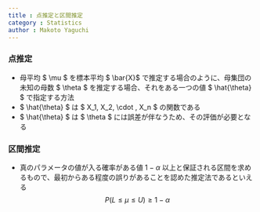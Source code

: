 ```yaml
---
title : 点推定と区間推定
category : Statistics
author : Makoto Yaguchi
---
```


### 点推定

- 母平均 $ \mu $ を標本平均 $ \bar{X}$ で推定する場合のように、母集団の未知の母数 $ \theta $ を推定する場合、それをある一つの値 $ \hat{\theta} $ で指定する方法
- $ \hat{\theta} $ は $ X_1, X_2, \cdot , X_n $ の関数である
-  $ \hat{\theta} $ は $ \theta $ には誤差が伴なうため、その評価が必要となる

### 区間推定

- 真のパラメータの値が入る確率がある値 $1-\alpha$ 以上と保証される区間を求めるもので、最初からある程度の誤りがあることを認めた推定法であるといえる
  $$ P(L \le \mu \le U ) \ge 1 - \alpha $$ 